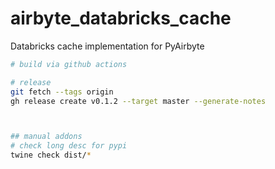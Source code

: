 # airbyte_databricks_cache

Databricks cache implementation for PyAirbyte

```sh
# build via github actions

# release
git fetch --tags origin
gh release create v0.1.2 --target master --generate-notes



## manual addons
# check long desc for pypi
twine check dist/*
```
